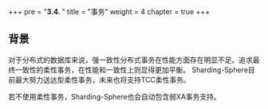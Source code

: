 +++
pre = "<b>3.4. </b>"
title = "事务"
weight = 4
chapter = true
+++

## 背景

对于分布式的数据库来说，强一致性分布式事务在性能方面存在明显不足。追求最终一致性的柔性事务，在性能和一致性上则显得更加平衡。
Sharding-Sphere目前最大努力送达型柔性事务，未来也将支持TCC柔性事务。

若不使用柔性事务，Sharding-Sphere也会自动包含弱XA事务支持。
